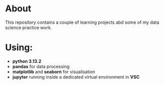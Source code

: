 # About
This repository contains a couple of learning projects abd some of my data science practice work.

# Using:  
- **python 3.13.2**
- **pandas** for data processing
- **matplotlib** and **seaborn** for visualisation
- **jupyter** running inside a dedicated virtual environment in **VSC**
